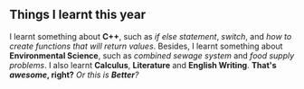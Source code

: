 ## Things I learnt this year
I learnt something about **C++**, such as *if else statement*, *switch*, and *how to create functions that will return values*.
Besides, I learnt something about **Environmental Science**, such as *combined sewage system* and *food supply problems*. I also learnt **Calculus**, **Literature** and **English Writing**. **That's *awesome*, right?** *Or this is **Better**?*
